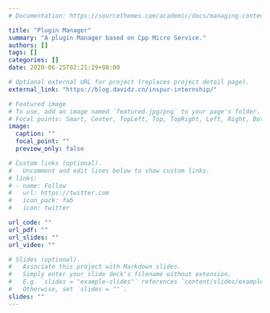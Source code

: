 ```yaml
---
# Documentation: https://sourcethemes.com/academic/docs/managing-content/

title: "Plugin Manager"
summary: "A plugin Manager based on Cpp Micro Service."
authors: []
tags: []
categories: []
date: 2020-06-25T02:21:29+08:00

# Optional external URL for project (replaces project detail page).
external_link: "https://blog.davidz.cn/inspur-internship/"

# Featured image
# To use, add an image named `featured.jpg/png` to your page's folder.
# Focal points: Smart, Center, TopLeft, Top, TopRight, Left, Right, BottomLeft, Bottom, BottomRight.
image:
  caption: ""
  focal_point: ""
  preview_only: false

# Custom links (optional).
#   Uncomment and edit lines below to show custom links.
# links:
# - name: Follow
#   url: https://twitter.com
#   icon_pack: fab
#   icon: twitter

url_code: ""
url_pdf: ""
url_slides: ""
url_video: ""

# Slides (optional).
#   Associate this project with Markdown slides.
#   Simply enter your slide deck's filename without extension.
#   E.g. `slides = "example-slides"` references `content/slides/example-slides.md`.
#   Otherwise, set `slides = ""`.
slides: ""
---
```

